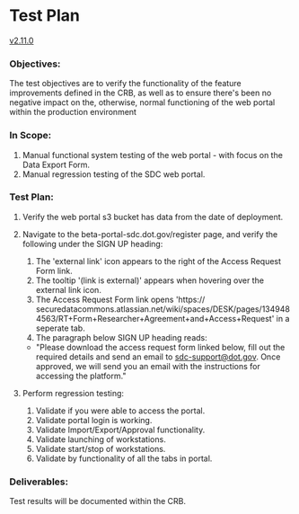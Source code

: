 # Test Plan

[v2.11.0](https://github.com/USDOT-SDC/sdc-dot-webportal/tree/2.11.0)

### Objectives:
The test objectives are to verify the functionality of the feature improvements defined in the CRB, as well as to ensure there's been no negative impact on the, otherwise, normal functioning of the web portal within the production environment

### In Scope:
1. Manual functional system testing of the web portal - with focus on the Data Export Form.
2. Manual regression testing of the SDC web portal.

### Test Plan:
1. Verify the web portal s3 bucket has data from the date of deployment.


2. Navigate to the beta-portal-sdc.dot.gov/register page, and verify the following under the SIGN UP heading:
   1. The 'external link' icon appears to the right of the Access Request Form link.
   2. The tooltip '(link is external)' appears when hovering over the external link icon.
   3. The Access Request Form link opens 'https:// securedatacommons.atlassian.net/wiki/spaces/DESK/pages/1349484563/RT+Form+Researcher+Agreement+and+Access+Request' in a seperate tab.
   4. The paragraph below SIGN UP heading reads:
     - "Please download the access request form linked below, fill out the required details and send an email to sdc-support@dot.gov. Once approved, we will send you an email with the instructions for accessing the platform."
   

3. Perform regression testing:
   1. Validate if you were able to access the portal.
   2. Validate portal login is working.
   3. Validate Import/Export/Approval functionality.
   4. Validate launching of workstations. 
   5. Validate start/stop of workstations.
   6. Validate by functionality of all the tabs in portal.
     
### Deliverables:
Test results will be documented within the CRB.

